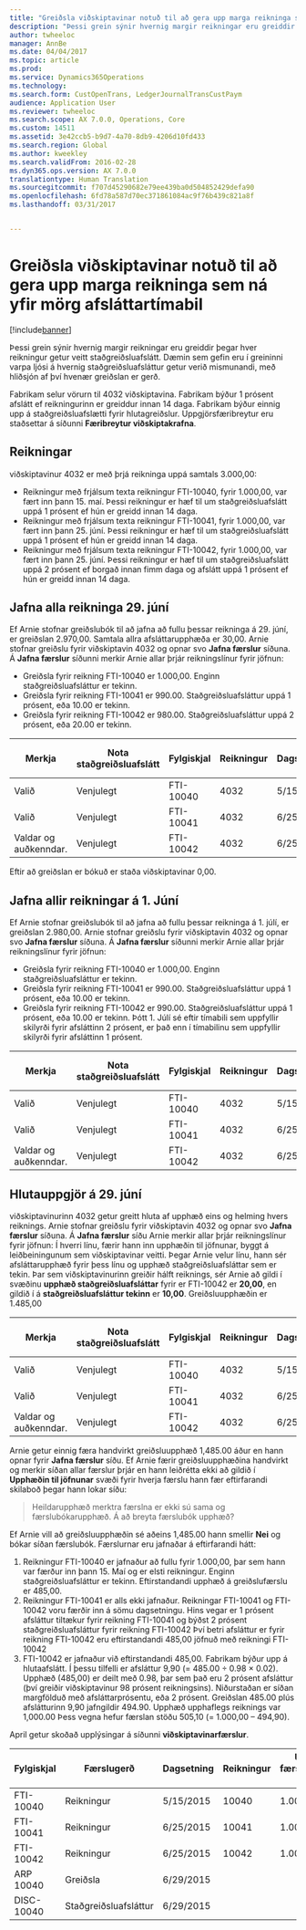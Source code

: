 ```yaml
---
title: "Greiðsla viðskiptavinar notuð til að gera upp marga reikninga sem ná yfir mörg afsláttartímabil"
description: "Þessi grein sýnir hvernig margir reikningar eru greiddir þegar hver reikningur getur veitt staðgreiðsluafslátt. Dæmin sem gefin eru í greininni varpa ljósi á hvernig staðgreiðsluafsláttur getur verið mismunandi, með hliðsjón af því hvenær greiðslan er gerð."
author: twheeloc
manager: AnnBe
ms.date: 04/04/2017
ms.topic: article
ms.prod: 
ms.service: Dynamics365Operations
ms.technology: 
ms.search.form: CustOpenTrans, LedgerJournalTransCustPaym
audience: Application User
ms.reviewer: twheeloc
ms.search.scope: AX 7.0.0, Operations, Core
ms.custom: 14511
ms.assetid: 3e42ccb5-b9d7-4a70-8db9-4206d10fd433
ms.search.region: Global
ms.author: kweekley
ms.search.validFrom: 2016-02-28
ms.dyn365.ops.version: AX 7.0.0
translationtype: Human Translation
ms.sourcegitcommit: f707d45290682e79ee439ba0d504852429defa90
ms.openlocfilehash: 6fd78a587d70ec371861084ac9f76b439c821a8f
ms.lasthandoff: 03/31/2017


---
```


# <a name="use-a-customer-payment-to-settle-multiple-invoices-that-span-multiple-discount-periods"></a>Greiðsla viðskiptavinar notuð til að gera upp marga reikninga sem ná yfir mörg afsláttartímabil

[!include[banner](../includes/banner.md)]


Þessi grein sýnir hvernig margir reikningar eru greiddir þegar hver reikningur getur veitt staðgreiðsluafslátt. Dæmin sem gefin eru í greininni varpa ljósi á hvernig staðgreiðsluafsláttur getur verið mismunandi, með hliðsjón af því hvenær greiðslan er gerð.

Fabrikam selur vörurn til 4032 viðskiptavina. Fabrikam býður 1 prósent afslátt ef reikningurinn er greiddur innan 14 daga. Fabrikam býður einnig upp á staðgreiðsluafslætti fyrir hlutagreiðslur. Uppgjörsfæribreytur eru staðsettar á síðunni **Færibreytur viðskiptakrafna**.

## <a name="invoices"></a>Reikningar
viðskiptavinur 4032 er með þrjá reikninga uppá samtals 3.000,00:

-   Reikningur með frjálsum texta reikningur FTI-10040, fyrir 1.000,00, var fært inn þann 15. maí. Þessi reikningur er hæf til um staðgreiðsluafslátt uppá 1 prósent ef hún er greidd innan 14 daga.
-   Reikningur með frjálsum texta reikningur FTI-10041, fyrir 1.000,00, var fært inn þann 25. júní. Þessi reikningur er hæf til um staðgreiðsluafslátt uppá 1 prósent ef hún er greidd innan 14 daga.
-   Reikningur með frjálsum texta reikningur FTI-10042, fyrir 1.000,00, var fært inn þann 25. júní. Þessi reikningur er hæf til um staðgreiðsluafslátt uppá 2 prósent ef borgað innan fimm daga og afslátt uppá 1 prósent ef hún er greidd innan 14 daga.

## <a name="settle-all-invoices-on-june-29"></a>Jafna alla reikninga 29. júní
Ef Arnie stofnar greiðslubók til að jafna að fullu þessar reikninga á 29. júní, er greiðslan 2.970,00. Samtala allra afsláttarupphæða er 30,00. Arnie stofnar greiðslu fyrir viðskiptavin 4032 og opnar svo **Jafna færslur** síðuna. Á **Jafna færslur** síðunni merkir Arnie allar þrjár reikningslínur fyrir jöfnun:

-   Greiðsla fyrir reikning FTI-10040 er 1.000,00. Enginn staðgreiðsluafsláttur er tekinn.
-   Greiðsla fyrir reikning FTI-10041 er 990.00. Staðgreiðsluafsláttur uppá 1 prósent, eða 10.00 er tekinn.
-   Greiðsla fyrir reikning FTI-10042 er 980.00. Staðgreiðsluafsláttur uppá 2 prósent, eða 20.00 er tekinn.

| Merkja                     | Nota staðgreiðsluafslátt | Fylgiskjal   | Reikningur | Dagsetning      | Gjalddagi  | Reikningur | Upphæð í færslugjaldmiðli - debet | Upphæð í færslugjaldmiðli - kredit | Gjaldmiðill | Upphæð til jöfnunar |
|--------------------------|-------------------|-----------|---------|-----------|-----------|---------|--------------------------------------|---------------------------------------|----------|------------------|
| Valið                 | Venjulegt            | FTI-10040 | 4032    | 5/15/2015 | 6/15/2015 | 10040   | 1.000,00                             |                                       | USD      | 1.000,00         |
| Valið                 | Venjulegt            | FTI-10041 | 4032    | 6/25/2015 | 7/25/2015 | 10041   | 1.000,00                             |                                       | USD      | 990,00           |
| Valdar og auðkenndar. | Venjulegt            | FTI-10042 | 4032    | 6/25/2015 | 7/25/2015 | 10042   | 1.000,00                             |                                       | USD      | 980,00           |

Eftir að greiðslan er bókuð er staða viðskiptavinar 0,00.

## <a name="settle-all-invoices-on-july-1"></a>Jafna allir reikningar á 1. Júní
Ef Arnie stofnar greiðslubók til að jafna að fullu þessar reikninga á 1. júlí, er greiðslan 2.980,00. Arnie stofnar greiðslu fyrir viðskiptavin 4032 og opnar svo **Jafna færslur** síðuna. Á **Jafna færslur** síðunni merkir Arnie allar þrjár reikningslínur fyrir jöfnun:

-   Greiðsla fyrir reikning FTI-10040 er 1.000,00. Enginn staðgreiðsluafsláttur er tekinn.
-   Greiðsla fyrir reikning FTI-10041 er 990.00. Staðgreiðsluafsláttur uppá 1 prósent, eða 10.00 er tekinn.
-   Greiðsla fyrir reikning FTI-10042 er 990.00. Staðgreiðsluafsláttur uppá 1 prósent, eða 10.00 er tekinn. Þótt 1. Júlí sé eftir tímabili sem uppfyllir skilyrði fyrir afsláttinn 2 prósent, er það enn í tímabilinu sem uppfyllir skilyrði fyrir afsláttinn 1 prósent.

| Merkja                     | Nota staðgreiðsluafslátt | Fylgiskjal   | Reikningur | Dagsetning      | Gjalddagi  | Reikningur | Upphæð í færslugjaldmiðli - debet | Upphæð í færslugjaldmiðli - kredit | Gjaldmiðill | Upphæð til jöfnunar |
|--------------------------|-------------------|-----------|---------|-----------|-----------|---------|--------------------------------------|---------------------------------------|----------|------------------|
| Valið                 | Venjulegt            | FTI-10040 | 4032    | 5/15/2015 | 6/15/2015 | 10040   | 1.000,00                             |                                       | USD      | 1.000,00         |
| Valið                 | Venjulegt            | FTI-10041 | 4032    | 6/25/2015 | 7/25/2015 | 10041   | 1.000,00                             |                                       | USD      | 990,00           |
| Valdar og auðkenndar. | Venjulegt            | FTI-10042 | 4032    | 6/25/2015 | 7/25/2015 | 10042   | 1.000,00                             |                                       | USD      | 990,00           |

## <a name="partial-settlement-on-june-29"></a>Hlutauppgjör á 29. júní
viðskiptavinurinn 4032 getur greitt hluta af upphæð eins og helming hvers reiknings. Arnie stofnar greiðslu fyrir viðskiptavin 4032 og opnar svo **Jafna færslur** síðuna. Á **Jafna færslur** síðu Arnie merkir allar þrjár reikningslínur fyrir jöfnun: Í hverri línu, færir hann inn upphæðin til jöfnunar, byggt á leiðbeiningunum sem viðskiptavinar veitti. Þegar Arnie velur línu, hann sér afsláttarupphæð fyrir þess línu og upphæð staðgreiðsluafsláttar sem er tekin. Þar sem viðskiptavinurinn greiðir hálft reiknings, sér Arnie að gildi í svæðinu **upphæð staðgreiðsluafsláttar** fyrir er FTI-10042 er **20,00**, en gildið í á **staðgreiðsluafsláttur tekinn** er **10,00**. Greiðsluupphæðin er 1.485,00

| Merkja                     | Nota staðgreiðsluafslátt | Fylgiskjal   | Reikningur | Dagsetning      | Gjalddagi  | Reikningur | Upphæð í færslugjaldmiðli - debet | Upphæð í færslugjaldmiðli - kredit | Gjaldmiðill | Upphæð til jöfnunar |
|--------------------------|-------------------|-----------|---------|-----------|-----------|---------|--------------------------------------|---------------------------------------|----------|------------------|
| Valið                 | Venjulegt            | FTI-10040 | 4032    | 5/15/2015 | 6/15/2015 | 10040   | 1.000,00                             |                                       | USD      | 500,00           |
| Valið                 | Venjulegt            | FTI-10041 | 4032    | 6/25/2015 | 7/25/2015 | 10041   | 1.000,00                             |                                       | USD      | 495,00           |
| Valdar og auðkenndar. | Venjulegt            | FTI-10042 | 4032    | 6/25/2015 | 7/25/2015 | 10042   | 1.000,00                             |                                       | USD      | 490,00           |

Arnie getur einnig færa handvirkt greiðsluupphæð 1,485.00 áður en hann opnar fyrir **Jafna færslur** síðu. Ef Arnie færir greiðsluupphæðina handvirkt og merkir síðan allar færslur þrjár en hann leiðrétta ekki að gildið í **Upphæðin til jöfnunar** svæði fyrir hverja færslu hann fær eftirfarandi skilaboð þegar hann lokar síðu:

> Heildarupphæð merktra færslna er ekki sú sama og færslubókarupphæð. Á að breyta færslubók upphæð?

Ef Arnie vill að greiðsluupphæðin sé aðeins 1,485.00 hann smellir **Nei** og bókar síðan færslubók. Færslurnar eru jafnaðar á eftirfarandi hátt:

1.  Reikningur FTI-10040 er jafnaður að fullu fyrir 1.000,00, þar sem hann var færður inn þann 15. Maí og er elsti reikningur. Enginn staðgreiðsluafsláttur er tekinn. Eftirstandandi upphæð á greiðslufærslu er 485,00.
2.  Reikningur FTI-10041 er alls ekki jafnaður. Reikningar FTI-10041 og FTI-10042 voru færðir inn á sömu dagsetningu. Hins vegar er 1 prósent afsláttur tiltækur fyrir reikning FTI-10041 og býðst 2 prósent staðgreiðsluafsláttur fyrir reikning FTI-10042 Því betri afsláttur er fyrir reikning FTI-10042 eru eftirstandandi 485,00 jöfnuð með reikningi FTI-10042
3.  FTI-10042 er jafnaður við eftirstandandi 485,00. Fabrikam býður upp á hlutaafslátt. Í þessu tilfelli er afsláttur 9,90 (= 485.00 ÷ 0.98 × 0.02). Upphæð (485,00) er deilt með 0.98, þar sem það eru 2 prósent afsláttur (því greiðir viðskiptavinur 98 prósent reikningsins). Niðurstaðan er síðan margfölduð með afsláttarprósentu, eða 2 prósent. Greiðslan 485.00 plús afslátturinn 9,90 jafngildir 494.90. Upphæð upphaflegs reiknings var 1,000.00 Þess vegna hefur færslan stöðu 505,10 (= 1.000,00 – 494,90).

April getur skoðað upplýsingar á síðunni **viðskiptavinarfærslur**.

| Fylgiskjal    | Færslugerð | Dagsetning      | Reikningur | Upphæð í færslugjaldmiðli - debet | Upphæð í færslugjaldmiðli - kredit | Staða  | Gjaldmiðill |
|------------|------------------|-----------|---------|--------------------------------------|---------------------------------------|----------|----------|
| FTI-10040  | Reikningur          | 5/15/2015 | 10040   | 1.000,00                             |                                       | 0,00     | USD      |
| FTI-10041  | Reikningur          | 6/25/2015 | 10041   | 1.000,00                             |                                       | 1.000,00 | USD      |
| FTI-10042  | Reikningur          | 6/25/2015 | 10042   | 1.000,00                             |                                       | 505,10   | USD      |
| ARP 10040  | Greiðsla          | 6/29/2015 |         |                                      | 1.485,00                              | 0,00     | USD      |
| DISC-10040 | Staðgreiðsluafsláttur    | 6/29/2015 |         |                                      | 9,90                                  | 0,00     | USD      |






